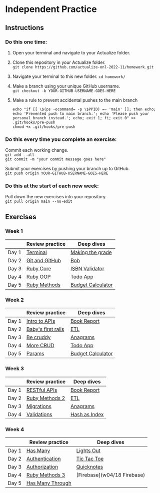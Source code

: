 # Independent Practice

## Instructions

### Do this one time:

1. Open your terminal and navigate to your Actualize folder.

2. Clone this repository in your Actualize folder.  
   `git clone https://github.com/actualize-onl-2022-11/homework.git`

3. Navigate your terminal to this new folder.
   `cd homework/`

4. Make a branch using your unique GitHub username.  
   `git checkout -b YOUR-GITHUB-USERNAME-GOES-HERE`

5. Make a rule to prevent accidental pushes to the main branch

   ```
   echo "if [[ \$(ps -ocommand= -p \$PPID) =~ 'main' ]]; then echo; echo 'Prevented push to main branch.'; echo 'Please push your personal branch instead.'; echo; exit 1; fi; exit 0" >> .git/hooks/pre-push
   chmod +x .git/hooks/pre-push
   ```

### Do this every time you complete an exercise:

Commit each working change.  
`git add --all`  
`git commit -m "your commit message goes here"`

Submit your exercises by pushing your branch up to GitHub.  
`git push origin YOUR-GITHUB-USERNAME-GOES-HERE`

### Do this at the start of each new week:

Pull down the new exercises into your repository.  
`git pull origin main --no-edit`

## Exercises

### Week 1

|       | Review practice  | Deep dives  |
| ----- | ----------------------------------------------------------- | ------------------------------------------------- |
| Day 1 | [Terminal](w01/terminal)                                    | [Making the grade](w01/01_grades)                 |
| Day 2 | [Git and GitHub](w01/git_and_github)                        | [Bob](w01/02_bob)                                 |
| Day 3 | [Ruby Core](w01/ruby_core)                                  | [ISBN Validator](w01/03_isbn)                     |
| Day 4 | [Ruby OOP](w01/ruby_oop)                                    | [Todo App](w01/04_todo)                           |
| Day 5 | [Ruby Methods](w01/ruby_methods)                            | [Budget Calculator](w01/05_budget)                |


### Week 2

|       | Review practice  | Deep dives  |
| ----- | ----------------------------------------------------------- | ------------------------------------------------- |
| Day 1 | [Intro to APIs](w02/intro_to_apis)                                    | [Book Report](w02/06_book_report)                 |
| Day 2 | [Baby's first rails](w02/babys_first_rails)                        | [ETL](w02/07_etl)                                 |
| Day 3 | [Be cruddy](w02/be_cruddy)                                  | [Anagrams](w02/08_anagrams)                     |
| Day 4 | [More CRUD](w02/more_crud)                                    | [Todo App](w02/09_hash_as_index)                           |
| Day 5 | [Params](w02/params)                            | [Budget Calculator](w02/10_temperatures)                |



### Week 3

|       | Review practice  | Deep dives  |
| ----- | ----------------------------------------------------------- | ------------------------------------------------- |
| Day 1 | [RESTful APIs](w03/restful_apis)                                    | [Book Report](w03/11_phonebook)                 |
| Day 2 | [Ruby Methods 2](w03/ruby_methods_2)                        | [ETL](w03/12_playlist)                                 |
| Day 3 | [Migrations](w03/migrations)                                  | [Anagrams](w03/13_nobel_prize_winners)                     |
| Day 4 | [Validations](w03/validations)                                    | [Hash as Index](w03/14_randomizer_gem)                           |



### Week 4

|       | Review practice  | Deep dives  |
| ----- | ----------------------------------------------------------- | ------------------------------------------------- |
| Day 1 | [Has Many](w04/has_many)                                    | [Lights Out](w04/15_lights_out)                 |
| Day 2 | [Authentication](w04/authentication)                        | [Tic Tac Toe](w04/16_tic_tac_toe)                                 |
| Day 3 | [Authorization](w04/authorization)                                  | [Quicknotes](w04/17_quicknotes)                     |
| Day 4 | [Ruby Methods 3](w04/ruby_methods_3)                                    | [Firebase](w04/18 Firebase)                           |
| Day 5 | [Has Many Through](w04/has_many_through)                  

